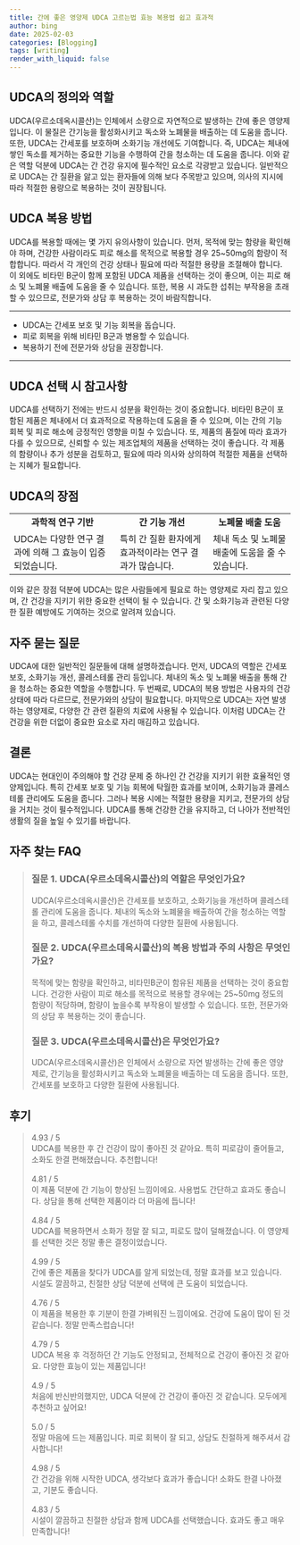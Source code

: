 ```yaml
---
title: 간에 좋은 영양제 UDCA 고르는법 효능 복용법 쉽고 효과적
author: bing
date: 2025-02-03
categories: [Blogging]
tags: [writing]
render_with_liquid: false
---
```



<h2 id='UDCA의 정의와 역할'>UDCA의 정의와 역할</h2>

<p>UDCA(우르소데옥시콜산)는 인체에서 소량으로 자연적으로 발생하는 간에 좋은 영양제입니다. 이 물질은 간기능을 활성화시키고 독소와 노폐물을 배출하는 데 도움을 줍니다. 또한, UDCA는 간세포를 보호하며 소화기능 개선에도 기여합니다. 즉, UDCA는 체내에 쌓인 독소를 제거하는 중요한 기능을 수행하여 간을 청소하는 데 도움을 줍니다. 이와 같은 역할 덕분에 UDCA는 간 건강 유지에 필수적인 요소로 각광받고 있습니다. 일반적으로 UDCA는 간 질환을 앓고 있는 환자들에 의해 보다 주목받고 있으며, 의사의 지시에 따라 적절한 용량으로 복용하는 것이 권장됩니다.</p>

<h2 id='UDCA 복용 방법'>UDCA 복용 방법</h2>

<p>UDCA를 복용할 때에는 몇 가지 유의사항이 있습니다. 먼저, 목적에 맞는 함량을 확인해야 하며, 건강한 사람이라도 피로 해소를 목적으로 복용할 경우 25~50mg의 함량이 적합합니다. 따라서 각 개인의 건강 상태나 필요에 따라 적절한 용량을 조절해야 합니다. 이 외에도 비타민 B군이 함께 포함된 UDCA 제품을 선택하는 것이 좋으며, 이는 피로 해소 및 노폐물 배출에 도움을 줄 수 있습니다. 또한, 복용 시 과도한 섭취는 부작용을 초래할 수 있으므로, 전문가와 상담 후 복용하는 것이 바람직합니다.</p>

<hr />

<ul>
    <li>UDCA는 간세포 보호 및 기능 회복을 돕습니다.</li>
    <li>피로 회복을 위해 비타민 B군과 병용할 수 있습니다.</li>
    <li>복용하기 전에 전문가와 상담을 권장합니다.</li>
</ul>

<hr />

<h2 id='UDCA 선택 시 참고사항'>UDCA 선택 시 참고사항</h2>

<p>UDCA를 선택하기 전에는 반드시 성분을 확인하는 것이 중요합니다. 비타민 B군이 포함된 제품은 체내에서 더 효과적으로 작용하는데 도움을 줄 수 있으며, 이는 간의 기능 회복 및 피로 해소에 긍정적인 영향을 미칠 수 있습니다. 또, 제품의 품질에 따라 효과가 다를 수 있으므로, 신뢰할 수 있는 제조업체의 제품을 선택하는 것이 좋습니다. 각 제품의 함량이나 추가 성분을 검토하고, 필요에 따라 의사와 상의하여 적절한 제품을 선택하는 지혜가 필요합니다.</p>

<h2 id='UDCA의 장점'>UDCA의 장점</h2>

<table>
    <tr>
        <td style="text-align: center; height: 17px;"><b>과학적 연구 기반</b></td>
        <td style="text-align: center; height: 17px;"><b>간 기능 개선</b></td>
        <td style="text-align: center; height: 17px;"><b>노폐물 배출 도움</b></td>
    </tr>
    <tr>
        <td>UDCA는 다양한 연구 결과에 의해 그 효능이 입증되었습니다.</td>
        <td>특히 간 질환 환자에게 효과적이라는 연구 결과가 많습니다.</td>
        <td>체내 독소 및 노폐물 배출에 도움을 줄 수 있습니다.</td>
    </tr>
</table>

<p>이와 같은 장점 덕분에 UDCA는 많은 사람들에게 필요로 하는 영양제로 자리 잡고 있으며, 간 건강을 지키기 위한 중요한 선택이 될 수 있습니다. 간 및 소화기능과 관련된 다양한 질환 예방에도 기여하는 것으로 알려져 있습니다.</p>

<h2 id='자주 묻는 질문'>자주 묻는 질문</h2>

<p>UDCA에 대한 일반적인 질문들에 대해 설명하겠습니다. 먼저, UDCA의 역할은 간세포 보호, 소화기능 개선, 콜레스테롤 관리 등입니다. 체내의 독소 및 노폐물 배출을 통해 간을 청소하는 중요한 역할을 수행합니다. 두 번째로, UDCA의 복용 방법은 사용자의 건강 상태에 따라 다르므로, 전문가와의 상담이 필요합니다. 마지막으로 UDCA는 자연 발생하는 영양제로, 다양한 간 관련 질환의 치료에 사용될 수 있습니다. 이처럼 UDCA는 간 건강을 위한 더없이 중요한 요소로 자리 매김하고 있습니다.</p>

<h2 id='결론'>결론</h2>

<p>UDCA는 현대인이 주의해야 할 건강 문제 중 하나인 간 건강을 지키기 위한 효율적인 영양제입니다. 특히 간세포 보호 및 기능 회복에 탁월한 효과를 보이며, 소화기능과 콜레스테롤 관리에도 도움을 줍니다. 그러나 복용 시에는 적절한 용량을 지키고, 전문가의 상담을 거치는 것이 필수적입니다. UDCA를 통해 건강한 간을 유지하고, 더 나아가 전반적인 생활의 질을 높일 수 있기를 바랍니다.</p>


<h2 id='자주_찾는_FAQ'>자주 찾는 FAQ</h2>
<div itemscope="" itemtype="https://schema.org/FAQPage">
  <blockquote>
    <div itemscope="" itemprop="mainEntity" itemtype="https://schema.org/Question">
      <h3 itemprop="name">질문 1. UDCA(우르소데옥시콜산)의 역할은 무엇인가요?</h3>
      <div itemscope="" itemprop="acceptedAnswer" itemtype="https://schema.org/Answer">
        <span itemprop="text">
          <p>UDCA(우르소데옥시콜산)은 간세포를 보호하고, 소화기능을 개선하며 콜레스테롤 관리에 도움을 줍니다. 체내의 독소와 노폐물을 배출하여 간을 청소하는 역할을 하고, 콜레스테롤 수치를 개선하여 다양한 질환에 사용됩니다.</p>
        </span>
      </div>
    </div>
    <div itemscope="" itemprop="mainEntity" itemtype="https://schema.org/Question">
      <h3 itemprop="name">질문 2. UDCA(우르소데옥시콜산)의 복용 방법과 주의 사항은 무엇인가요?</h3>
      <div itemscope="" itemprop="acceptedAnswer" itemtype="https://schema.org/Answer">
        <span itemprop="text">
          <p>목적에 맞는 함량을 확인하고, 비타민B군이 함유된 제품을 선택하는 것이 중요합니다. 건강한 사람이 피로 해소를 목적으로 복용할 경우에는 25~50mg 정도의 함량이 적당하며, 함량이 높을수록 부작용이 발생할 수 있습니다. 또한, 전문가와의 상담 후 복용하는 것이 좋습니다.</p>
        </span>
      </div>
    </div>
    <div itemscope="" itemprop="mainEntity" itemtype="https://schema.org/Question">
      <h3 itemprop="name">질문 3. UDCA(우르소데옥시콜산)은 무엇인가요?</h3>
      <div itemscope="" itemprop="acceptedAnswer" itemtype="https://schema.org/Answer">
        <span itemprop="text">
          <p>UDCA(우르소데옥시콜산)은 인체에서 소량으로 자연 발생하는 간에 좋은 영양제로, 간기능을 활성화시키고 독소와 노폐물을 배출하는 데 도움을 줍니다. 또한, 간세포를 보호하고 다양한 질환에 사용됩니다.</p>
        </span>
      </div>
    </div>
  </blockquote>
</div>
<h2 id='후기'>후기</h2>
<div itemscope itemtype="https://schema.org/Product">
  <blockquote>
  <div itemprop="review" itemscope itemtype="https://schema.org/Review">
      <div itemprop="reviewRating" itemscope itemtype="https://schema.org/Rating"> <span itemprop="ratingValue">4.93</span> / <span itemprop="bestRating">5</span> </div>
      <span itemprop="reviewBody">UDCA를 복용한 후 간 건강이 많이 좋아진 것 같아요. 특히 피로감이 줄어들고, 소화도 한결 편해졌습니다. 추천합니다!</span>
  </div>
  <br>
  <div itemprop="review" itemscope itemtype="https://schema.org/Review">
      <div itemprop="reviewRating" itemscope itemtype="https://schema.org/Rating"> <span itemprop="ratingValue">4.81</span> / <span itemprop="bestRating">5</span> </div>
      <span itemprop="reviewBody">이 제품 덕분에 간 기능이 향상된 느낌이에요. 사용법도 간단하고 효과도 좋습니다. 상담을 통해 선택한 제품이라 더 마음에 듭니다!</span>
  </div>
  <br>
  <div itemprop="review" itemscope itemtype="https://schema.org/Review">
      <div itemprop="reviewRating" itemscope itemtype="https://schema.org/Rating"> <span itemprop="ratingValue">4.84</span> / <span itemprop="bestRating">5</span> </div>
      <span itemprop="reviewBody">UDCA를 복용하면서 소화가 정말 잘 되고, 피로도 많이 덜해졌습니다. 이 영양제를 선택한 것은 정말 좋은 결정이었습니다.</span>
  </div>
  <br>
  <div itemprop="review" itemscope itemtype="https://schema.org/Review">
      <div itemprop="reviewRating" itemscope itemtype="https://schema.org/Rating"> <span itemprop="ratingValue">4.99</span> / <span itemprop="bestRating">5</span> </div>
      <span itemprop="reviewBody">간에 좋은 제품을 찾다가 UDCA를 알게 되었는데, 정말 효과를 보고 있습니다. 시설도 깔끔하고, 친절한 상담 덕분에 선택에 큰 도움이 되었습니다.</span>
  </div>
  <br>
  <div itemprop="review" itemscope itemtype="https://schema.org/Review">
      <div itemprop="reviewRating" itemscope itemtype="https://schema.org/Rating"> <span itemprop="ratingValue">4.76</span> / <span itemprop="bestRating">5</span> </div>
      <span itemprop="reviewBody">이 제품을 복용한 후 기분이 한결 가벼워진 느낌이에요. 건강에 도움이 많이 된 것 같습니다. 정말 만족스럽습니다!</span>
  </div>
  <br>
  <div itemprop="review" itemscope itemtype="https://schema.org/Review">
      <div itemprop="reviewRating" itemscope itemtype="https://schema.org/Rating"> <span itemprop="ratingValue">4.79</span> / <span itemprop="bestRating">5</span> </div>
      <span itemprop="reviewBody">UDCA 복용 후 걱정하던 간 기능도 안정되고, 전체적으로 건강이 좋아진 것 같아요. 다양한 효능이 있는 제품입니다!</span>
  </div>
  <br>
  <div itemprop="review" itemscope itemtype="https://schema.org/Review">
      <div itemprop="reviewRating" itemscope itemtype="https://schema.org/Rating"> <span itemprop="ratingValue">4.9</span> / <span itemprop="bestRating">5</span> </div>
      <span itemprop="reviewBody">처음에 반신반의했지만, UDCA 덕분에 간 건강이 좋아진 것 같습니다. 모두에게 추천하고 싶어요!</span>
  </div>
  <br>
  <div itemprop="review" itemscope itemtype="https://schema.org/Review">
      <div itemprop="reviewRating" itemscope itemtype="https://schema.org/Rating"> <span itemprop="ratingValue">5.0</span> / <span itemprop="bestRating">5</span> </div>
      <span itemprop="reviewBody">정말 마음에 드는 제품입니다. 피로 회복이 잘 되고, 상담도 친절하게 해주셔서 감사합니다!</span>
  </div>
  <br>
  <div itemprop="review" itemscope itemtype="https://schema.org/Review">
      <div itemprop="reviewRating" itemscope itemtype="https://schema.org/Rating"> <span itemprop="ratingValue">4.98</span> / <span itemprop="bestRating">5</span> </div>
      <span itemprop="reviewBody">간 건강을 위해 시작한 UDCA, 생각보다 효과가 좋습니다! 소화도 한결 나아졌고, 기분도 좋습니다.</span>
  </div>
  <br>
  <div itemprop="review" itemscope itemtype="https://schema.org/Review">
      <div itemprop="reviewRating" itemscope itemtype="https://schema.org/Rating"> <span itemprop="ratingValue">4.83</span> / <span itemprop="bestRating">5</span> </div>
      <span itemprop="reviewBody">시설이 깔끔하고 친절한 상담과 함께 UDCA를 선택했습니다. 효과도 좋고 매우 만족합니다!</span>
  </div>
  </blockquote>
</div>
